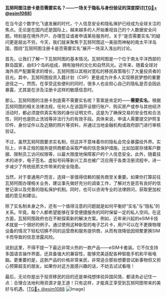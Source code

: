 **瓦努阿图注册卡是否需要实名？——一场关于隐私与身份验证的深度探讨[[TG💪+ @esim1088](https://t.me/s/esim1088)]**

在当今这个数字化飞速发展的时代，个人信息安全和隐私保护已经成为全球关注的焦点。无论是在国内还是国际上，越来越多的人开始重视自己的个人数据安全问题。特别是在境外开户、办理签证或者申请某些服务时，关于“是否需要实名”的疑问更是层出不穷。今天，我们就来聚焦于瓦努阿图这一美丽而神秘的南太平洋岛国，围绕“瓦努阿图注册卡是否需要实名”展开一场深入浅出的讨论。

首先，让我们了解一下瓦努阿图的基本情况。瓦努阿图是一个位于南太平洋西部的群岛国家，由83个岛屿组成，拥有独特的文化和自然风光。近年来，随着全球对海外资产配置需求的增长，瓦努阿图以其相对宽松的移民政策吸引了大量投资者的目光。其中，瓦努阿图投资入籍计划（CIIP）更是成为许多人实现移民梦想的重要途径之一。然而，在享受这些便利的同时，很多人也会担心自己的隐私是否会因此暴露，尤其是在涉及注册卡这样的敏感信息时。

那么，瓦努阿图的注册卡到底需不需要实名呢？答案是肯定的——**需要实名**。根据瓦努阿图的相关法律法规，任何人在该国开设银行账户、购买房产或参与其他经济活动时，都必须提供真实有效的身份证明文件。这是为了确保交易的安全性和合法性，同时也是防止洗钱等非法行为的有效手段。具体来说，申请人需要提交护照复印件、身份证件以及近期的照片等资料，并通过当地金融机构或政府部门进行审核验证。

不过，虽然瓦努阿图要求实名制，但这并不意味着你的隐私会完全暴露给外界。实际上，许多正规的服务提供商都会采取严格的信息保护措施，比如加密存储客户数据、限制员工访问权限等，以最大限度地保障客户的个人信息安全。此外，随着技术的进步，电子签名、虚拟号码等新兴工具也被广泛应用于各类注册流程中，进一步减少了传统纸质文件带来的安全隐患。

当然，对于普通用户而言，选择一家值得信赖的服务商至关重要。如果你打算前往瓦努阿图办理相关业务，建议事先做好充分的调查工作，了解对方是否有良好的信誉记录以及完善的隐私保护机制。同时，也可以咨询专业的法律顾问，获取更加权威的意见和建议。

除了实名制本身之外，还有一个值得注意的问题就是如何平衡好“实名”与“隐私”的关系。毕竟，每个人都希望能够在享受便捷服务的同时保留一定的私人空间。在这方面，瓦努阿图政府也在不断探索新的解决方案。例如，近年来兴起的eSIM卡技术就是一个很好的例子。通过使用这种新型的电子芯片卡，用户可以在不更换物理设备的情况下轻松切换不同的运营商和服务提供商，从而有效降低因频繁更换SIM卡而导致的信息泄露风险。

说到这里，不得不提一下最近非常火热的一款产品——eSIM卡套装。它不仅支持多国语言操作界面，还具备强大的兼容性，能够完美适配各种智能手机和平板电脑。更重要的是，这款产品的价格非常亲民，非常适合那些想要尝试新事物但又担心预算超支的朋友。如果你对这方面感兴趣的话，不妨去试试看哦！

最后，无论你是出于投资移民的目的还是单纯想体验异国风情，都请务必记住一点：合理合法地利用资源才是王道！只有这样，才能真正享受到瓦努阿图带来的美好与机遇。[[TG💪+ @esim1088](https://t.me/s/esim1088) ![Image](https://i.postimg.cc/4NQfJmqS/Snipaste-2025-05-13-00-14-12.png)]